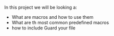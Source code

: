 In this project we will be looking a:
* What are macros and how to use them
* What are th most common predefined macros
* how to include Guard your file

